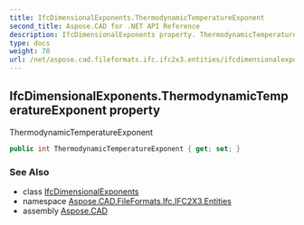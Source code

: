 ```yaml
---
title: IfcDimensionalExponents.ThermodynamicTemperatureExponent
second_title: Aspose.CAD for .NET API Reference
description: IfcDimensionalExponents property. ThermodynamicTemperatureExponent
type: docs
weight: 70
url: /net/aspose.cad.fileformats.ifc.ifc2x3.entities/ifcdimensionalexponents/thermodynamictemperatureexponent/
---
```

## IfcDimensionalExponents.ThermodynamicTemperatureExponent property

ThermodynamicTemperatureExponent

```csharp
public int ThermodynamicTemperatureExponent { get; set; }
```

### See Also

* class [IfcDimensionalExponents](../)
* namespace [Aspose.CAD.FileFormats.Ifc.IFC2X3.Entities](../../ifcdimensionalexponents/)
* assembly [Aspose.CAD](../../../)


